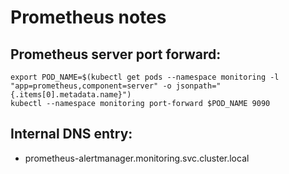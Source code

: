 # Prometheus notes

## Prometheus server port forward:

```shell
export POD_NAME=$(kubectl get pods --namespace monitoring -l "app=prometheus,component=server" -o jsonpath="{.items[0].metadata.name}")
kubectl --namespace monitoring port-forward $POD_NAME 9090
```

## Internal DNS entry:

- prometheus-alertmanager.monitoring.svc.cluster.local
